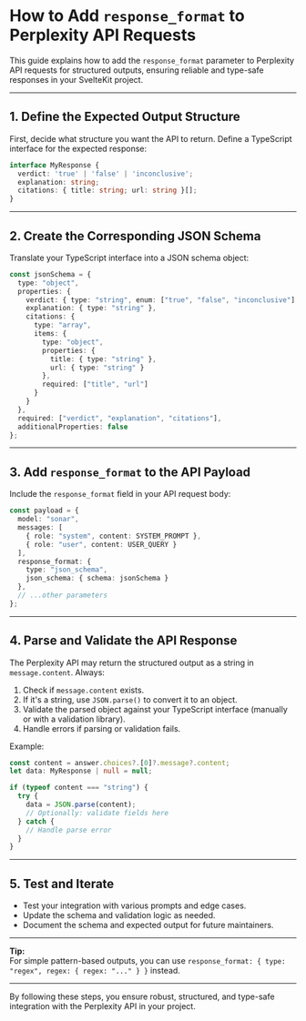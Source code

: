 # How to Add `response_format` to Perplexity API Requests

This guide explains how to add the `response_format` parameter to Perplexity API requests for structured outputs, ensuring reliable and type-safe responses in your SvelteKit project.

---

## 1. Define the Expected Output Structure

First, decide what structure you want the API to return. Define a TypeScript interface for the expected response:

```typescript
interface MyResponse {
  verdict: 'true' | 'false' | 'inconclusive';
  explanation: string;
  citations: { title: string; url: string }[];
}
```

---

## 2. Create the Corresponding JSON Schema

Translate your TypeScript interface into a JSON schema object:

```typescript
const jsonSchema = {
  type: "object",
  properties: {
    verdict: { type: "string", enum: ["true", "false", "inconclusive"] },
    explanation: { type: "string" },
    citations: {
      type: "array",
      items: {
        type: "object",
        properties: {
          title: { type: "string" },
          url: { type: "string" }
        },
        required: ["title", "url"]
      }
    }
  },
  required: ["verdict", "explanation", "citations"],
  additionalProperties: false
};
```

---

## 3. Add `response_format` to the API Payload

Include the `response_format` field in your API request body:

```typescript
const payload = {
  model: "sonar",
  messages: [
    { role: "system", content: SYSTEM_PROMPT },
    { role: "user", content: USER_QUERY }
  ],
  response_format: {
    type: "json_schema",
    json_schema: { schema: jsonSchema }
  },
  // ...other parameters
};
```

---

## 4. Parse and Validate the API Response

The Perplexity API may return the structured output as a string in `message.content`. Always:

1. Check if `message.content` exists.
2. If it's a string, use `JSON.parse()` to convert it to an object.
3. Validate the parsed object against your TypeScript interface (manually or with a validation library).
4. Handle errors if parsing or validation fails.

Example:

```typescript
const content = answer.choices?.[0]?.message?.content;
let data: MyResponse | null = null;

if (typeof content === "string") {
  try {
    data = JSON.parse(content);
    // Optionally: validate fields here
  } catch {
    // Handle parse error
  }
}
```

---

## 5. Test and Iterate

- Test your integration with various prompts and edge cases.
- Update the schema and validation logic as needed.
- Document the schema and expected output for future maintainers.

---

**Tip:**  
For simple pattern-based outputs, you can use `response_format: { type: "regex", regex: { regex: "..." } }` instead.

---

By following these steps, you ensure robust, structured, and type-safe integration with the Perplexity API in your project.
